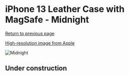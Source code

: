 # iPhone 13 Leather Case with MagSafe - Midnight

[Return to previous page](/iphone_13)

[High-resolution image from Apple](https://store.storeimages.cdn-apple.com/8756/as-images.apple.com/is/MM183?wid=4500&hei=4500&fmt=png)

<div style="width: 512px"><img src="/almost_uncompressed/MM183.webp" alt="Midnight"></div>

## Under construction
